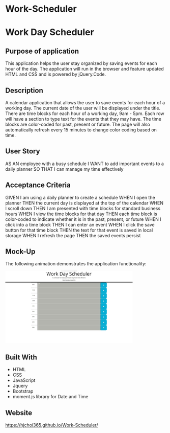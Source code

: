 # Work-Scheduler

# Work Day Scheduler

## Purpose of application
This application helps the user stay organized by saving events for each hour of the day. The application will run in the browser and feature updated HTML and CSS and is powered by jQuery.Code.

## Description
A calendar application that allows the user to save events for each hour of a working day. The current date of the user will be displayed under the title. There are time blocks for each hour of a working day, 9am - 5pm. Each row will have a section to type text for the events that they may have. The time blocks are color-coded for past, present or future. The page will also automatically refresh every 15 minutes to change color coding based on time. 


## User Story
AS AN employee with a busy schedule
I WANT to add important events to a daily planner
SO THAT I can manage my time effectively

## Acceptance Criteria
GIVEN I am using a daily planner to create a schedule
WHEN I open the planner
THEN the current day is displayed at the top of the calendar
WHEN I scroll down
THEN I am presented with time blocks for standard business hours
WHEN I view the time blocks for that day
THEN each time block is color-coded to indicate whether it is in the past, present, or future
WHEN I click into a time block
THEN I can enter an event
WHEN I click the save button for that time block
THEN the text for that event is saved in local storage
WHEN I refresh the page
THEN the saved events persist

## Mock-Up
The following animation demonstrates the application functionality:

<div>
    <img src="./assets/images/ss.jpg" width="400px"/>
</div>

## Built With
* HTML
* CSS
* JavaScript
* Jquery
* Bootstrap
* moment.js library for Date and Time

## Website

https://hjchoi365.github.io/Work-Scheduler/